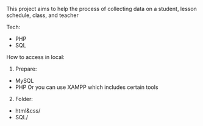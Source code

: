 This project aims to help the process of collecting data on a student, lesson schedule, class, and teacher

Tech:
- PHP
- SQL

How to access in local:
1) Prepare:
- MySQL
- PHP
Or you can use XAMPP which includes certain tools

2) Folder:
- html&css/
- SQL/
